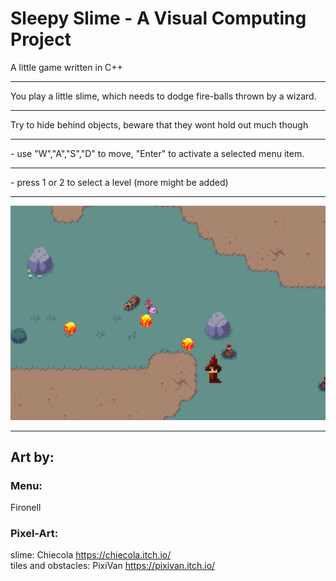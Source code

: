 # Sleepy Slime - A Visual Computing Project
A little game written in C++
<hr>
You play a little slime, which needs to dodge fire-balls thrown by a wizard.
<hr>
Try to hide behind objects, beware that they wont hold out much though
<hr>
- use "W","A","S","D" to move, "Enter" to activate a selected menu item.
<hr>
- press 1 or 2 to select a level (more might be added)
<hr>
<p>
<img src="source/ressources/screenshots/screenshot1.png"/>
</p>

<hr>

## Art by:

### Menu: 
Fironell
<br>

### Pixel-Art:
slime: Chiecola https://chiecola.itch.io/
<br>
tiles and obstacles: PixiVan https://pixivan.itch.io/